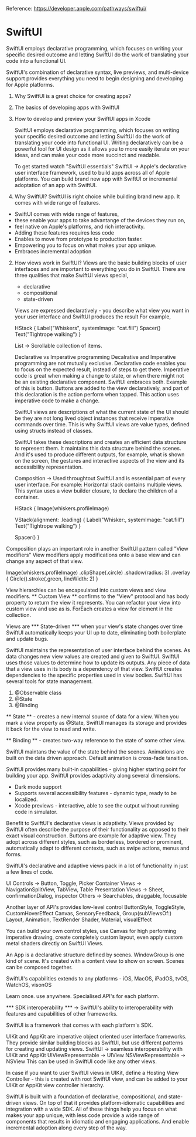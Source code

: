 Reference: 
https://developer.apple.com/pathways/swiftui/

# SwiftUI
SwiftUI employs declarative programming, which focuses on writing your specific desired outcome and letting SwiftUI do the work of translating your code into a functional UI.

SwiftUI's combination of declarative syntax, live previews, and multi-device support provides everything you need to begin designing and developing for Apple platforms. 

1. Why SwiftUI is a great choice for creating apps?
2. The basics of developing apps with SwiftUI
3. How to develop and preview your SwiftUI apps in Xcode


   SwiftUI employs declarative programming, which focuses on writing your specific desired outcome and letting SwiftUI do the work of translating your code into functional UI.
   Writing declaratively can be a powerful tool for UI design as it allows you to more easily iterate on your ideas, and can make your code more succinct and readable.

   To get started watch "SwiftUI essentials"
   SwiftUI -> Apple's declarative user interface framework, used to build apps across all of Apple platforms.
   You can build brand new app with SwiftUI or incremental adoptation of an app with SwiftUI.

  1. Why SwiftUI? 
   SwiftUI is right choice while building brand new app. It comes with wide range of features.
   - SwiftUI comes with wide range of features,
   - these enable your apps to take advantange of the devices they run on,
   - feel native on Apple's platforms, and rich interactivity.
   - Adding these features requires less code
   - Enables to move from prototype to production faster.
   - Empowering you to focus on what makes your app unique.
   - Embraces incremental adoption

  2. How views work in SwiftUI?
     Views are the basic building blocks of user interfaces and are important to everything you do in SwiftUI.
     There are three qualities that make SwiftUI views special,
       - declarative
       - compositional
       - state-driven
    
     Views are expressed declaratively - you describe what view you want in your user interface and SwiftUI produces the result
     For example,

     HStack {
       Label("Whiskers", systemImage: "cat.fill")
       Spacer()
       Text("Tightrope walking")
     }

      List -> Scrollable collection of items.

     Declarative vs Imperative programming
     Decalrative and Imperative programming are not mutually exclusive. Declarative code enables you to focus on the expected result, instead of steps to get there.
     Imperative code is great when making a change to state, or when there might not be an existing declarative component.
     SwiftUI embraces both. Example of this is button. Buttons are added to the view declaratively, and part of this declaration is the action perform when tapped.
     This action uses imperative code to make a change.

     SwiftUI views are descriptions of what the current state of the UI should be they are not long lived object instances that receive imperative commands over time.
     This is why SwiftUI views are value types, defined using structs instead of classes.

     SwiftUI takes these descriptions and creates an efficient data structure to represent them. It maintains this data structure behind the scenes. And it's used to produce different outputs, for example, what is shown on the screen, the gestures and interactive aspects of the view and its accessibility representation.

     Composition -> Used throughtout SwiftUI and is essential part of every user interface.
     For example: Horizontal stack contains multiple views.
     This syntax uses a view builder closure, to declare the children of a container.

     HStack {
      Image(whiskers.profileImage)

      VStack(alignment: .leading) {
        Label("Whisker:, systemImage: "cat.fill")
        Text("Tightrope  walking")
     }

     Spacer()
 }

 Composition plays an important role in another SwiftUI pattern called "View modifiers"
 View modifiers apply modifications onto a base view and can change any aspect of that view. 
 
 Image(whiskers.profileImage)
    .clipShape(.circle)
    .shadow(radius: 3)
    .overlay {
        Circle().stroke(.green, lineWidth: 2) 
    }

  View hierarchies can be encapsulated into custom views and view modifiers. 
  ** Cuctom View ** confirms to the "View" protocol and has body property to return the view it represents. 
  You can refactor your view into custom view and use as is. 
  ForEach creates a view for element in the collection.

  Views are  *** State-driven *** when your view's state changes over time SwiftUI automatically keeps your UI up to date, eliminating both boilerplate and update bugs. 

  SwiftUI maintains the representation of user interface behind the scenes. As data changes new view values are created and given to SwiftUI. SwiftUI uses those values to determine
  how to update its outputs. 
  Any piece of data that a view uses in its body is a dependency of that view. 
  SwiftUI creates dependencies to the specific properties used in view bodies. 
  SwiftUI has several tools for state management. 
  1. @Observable class
  2. @State
  3. @Binding

  ** State ** - creates a new internal source of data for a view. When you mark a view property as @State, SwiftUI manages its storage and provides it back for the view 
  to read and write. 

  ** Binding **  - creates two-way reference to the state of some other view. 

  SwiftUI maintans the value of the state behind the scenes. 
  Animations are built on the data driven approach. 
  Default animation is cross-fade tansition. 

SwiftUI provides many built-in capabilities - giving higher starting point for building your app. 
SwiftUI provides adaptivity along several dimensions. 
- Dark mode support
- Supports several accessibility features - dynamic type, ready to be localized.
- Xcode previews - interactive, able to see the output without running code in simulator.

Benefit to SwiftUI's declarative views is adaptivity. Views provided by SwiftUI often describe the purpose of their functionality as opposed to their exact visual construction. 
Buttons are example for adaptive view. They adopt across different styles, such as borderless, bordered or prominent, automatically adapt to different contexts, such as swipe actions, menus and forms. 

SwiftUI's declarative and adaptive views pack in a lot of functionality in just a few lines of code. 

UI Controls -> Button, Toggle, Picker 
Container Views -> NavigationSplitView, TabView, Table 
Presentation Views -> Sheet, confirmationDialog, inspector 
Others -> Searchables, draggable, focusable

Another layer of API's provides low-level control
ButtonStyle, ToggleStyle, CustomHoverEffect
Canvas, SensoryFeedback, Group(subViewsOf:) 
Layout, Animation, TextRender
Shader, Material, visualEffect

You can build your own control styles, use Canvas for high performing imperative drawing, create completely custom layout, even apply custom metal shaders directly on SwiftUI Views. 

An App is a declarative structure defined by scenes. WindowGroup is one kind of scene. It's created with a content view to show on screen. 
Scenes can be composed together. 


SwiftUI's capabilities extends to any platforms - iOS, MacOS, iPadOS, tvOS, WatchOS, visonOS

Learn once. use anywhere.
Specialised API's for each platform. 

*** SDK interoperability ***
-> SwiftUI's ability to interoperability with features and capabilities of other frameworks.

SwiftUI is a framework that comes with each platform's SDK. 

UIKit and AppKit are imperative object oriented user interface frameworks. They provide similar building blocks as SwiftUI, but use different patterns for creating and updating views. 
SwiftUI -> seamless interoperability with UIKit and AppKit 
UIViewRepresentable -> UIView 
NSViewRepresentable -> NSView 
This can be used in SwiftUI code like any other views. 

In case if you want to user SwiftUI views in UIKit,  define a Hosting View Controller - this is created with root SwiftUI view, and can be added to your UIKit or AppKit view controller hierarchy. 

SwiftUI is built with a foundation of declarative, compositional, and state-driven views. On top of that it provides platform-idiomatic capabilities and integration with a wide SDK. All of these things help you focus on what makes your app unique, with less code provide a wide range of components that results in idiomatic and engaging applications. And enable incremental adoption along every step of the way. 
